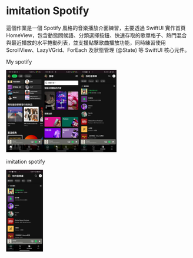 # imitation Spotify

 這個作業是一個 Spotify 風格的音樂播放介面練習，主要透過 SwiftUI 實作首頁 HomeView，包含動態問候語、分類選擇按鈕、快速存取的歌單格子、熱門混合與最近播放的水平捲動列表，並支援點擊歌曲播放功能，同時練習使用 ScrollView、LazyVGrid、ForEach 及狀態管理 (@State) 等 SwiftUI 核心元件。

 My spotify
 
<img src="Screenshot_20251006_183135.jpg" alt="Logo" width="100"/><img src="Screenshot_20251006_183447.jpg" alt="Logo" width="100"/><img src="Screenshot_20251006_183455.jpg" alt="Logo" width="100"/>

imitation spotify

<img src="Screenshot_20251006_183455.jpg" alt="Logo" width="100"/>
